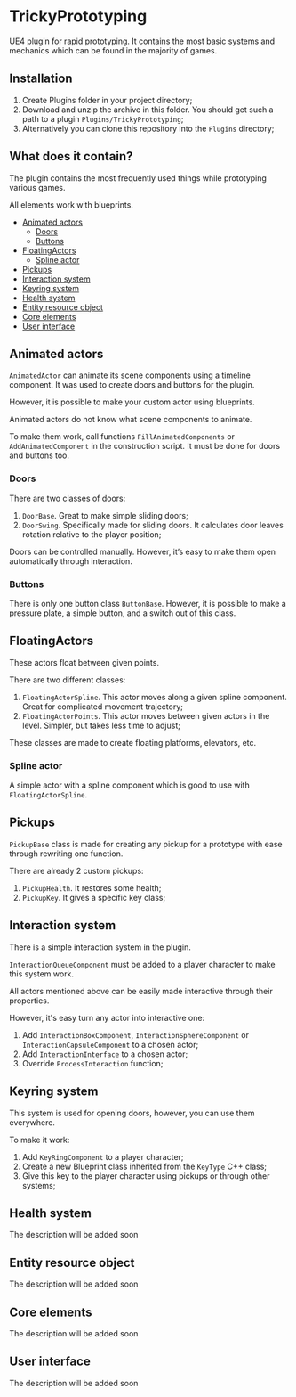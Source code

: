 # TrickyPrototyping

UE4 plugin for rapid prototyping. It contains the most basic systems and mechanics which can be found in the majority of games.

## Installation

1. Create Plugins folder in your project directory;
2. Download and unzip the archive in this folder. You should get such a path to a plugin `Plugins/TrickyPrototyping`;
3. Alternatively you can clone this repository into the `Plugins` directory;

## What does it contain?

The plugin contains the most frequently used things while prototyping various games.

All elements work with blueprints.

  * [Animated actors](#animated-actors)
    + [Doors](#doors)
    + [Buttons](#buttons)
  * [FloatingActors](#floatingactors)
    + [Spline actor](#spline-actor)
  * [Pickups](#pickups)
  * [Interaction system](#interaction-system)
  * [Keyring system](#keyring-system)
  * [Health system](#health-system)
  * [Entity resource object](#entity-resource-object)
  * [Core elements](#core-elements)
  * [User interface](#user-interface)

## Animated actors

`AnimatedActor` can animate its scene components using a timeline component. It was used to create doors and buttons for the plugin.

However, it is possible to make your custom actor using blueprints.

Animated actors do not know what scene components to animate.

To make them work, call functions `FillAnimatedComponents` or `AddAnimatedComponent` in the construction script. It must be done for doors and buttons too.

### Doors

There are two classes of doors:

1. `DoorBase`. Great to make simple sliding doors;
2. `DoorSwing`. Specifically made for sliding doors. It calculates door leaves rotation relative to the player position;

Doors can be controlled manually. However, it’s easy to make them open automatically through interaction.

### Buttons

There is only one button class `ButtonBase`. However, it is possible to make a pressure plate, a simple button, and a switch out of this class.

## FloatingActors

These actors float between given points.

There are two different classes:

1. `FloatingActorSpline`. This actor moves along a given spline component. Great for complicated movement trajectory;
2. `FloatingActorPoints`. This actor moves between given actors in the level. Simpler, but takes less time to adjust;

These classes are made to create floating platforms, elevators, etc.

### Spline actor

A simple actor with a spline component which is good to use with `FloatingActorSpline`.

## Pickups

`PickupBase` class is made for creating any pickup for a prototype with ease through rewriting one function.

There are already 2 custom pickups:

1. `PickupHealth`. It restores some health;
2. `PickupKey`. It gives a specific key class;

## Interaction system

There is a simple interaction system in the plugin.

`InteractionQueueComponent` must be added to a player character to make this system work.

All actors mentioned above can be easily made interactive through their properties.

However, it's easy turn any actor into interactive one:

1. Add `InteractionBoxComponent`, `InteractionSphereComponent` or `InteractionCapsuleComponent` to a chosen actor;
2. Add `InteractionInterface` to a chosen actor;
3. Override `ProcessInteraction` function;

## Keyring system

This system is used for opening doors, however, you can use them everywhere.

To make it work:

1. Add `KeyRingComponent` to a player character;
2. Create a new Blueprint class inherited from the `KeyType` C++ class;
3. Give this key to the player character using pickups or through other systems;

## Health system

The description will be added soon

## Entity resource object

The description will be added soon

## Core elements

The description will be added soon

## User interface

The description will be added soon
